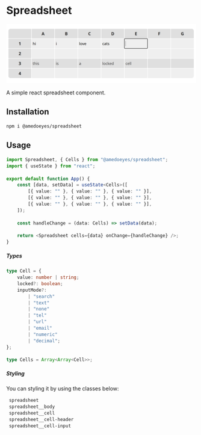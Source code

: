 # Spreadsheet

![preview](preview.png)

A simple react spreadsheet component.

## Installation

```bash
npm i @amedoeyes/spreadsheet
```

## Usage

```ts
import Spreadsheet, { Cells } from "@amedoeyes/spreadsheet";
import { useState } from "react";

export default function App() {
	const [data, setData] = useState<Cells>([
		[{ value: "" }, { value: "" }, { value: "" }],
		[{ value: "" }, { value: "" }, { value: "" }],
		[{ value: "" }, { value: "" }, { value: "" }],
	]);

	const handleChange = (data: Cells) => setData(data);

	return <Spreadsheet cells={data} onChange={handleChange} />;
}
```

##### Types

```ts
type Cell = {
	value: number | string;
	locked?: boolean;
	inputMode?:
		| "search"
		| "text"
		| "none"
		| "tel"
		| "url"
		| "email"
		| "numeric"
		| "decimal";
};

type Cells = Array<Array<Cell>>;
```

##### Styling

You can styling it by using the classes below:

```css
 spreadsheet
 spreadsheet__body
 spreadsheet__cell
 spreadsheet__cell-header
 spreadsheet__cell-input
```
